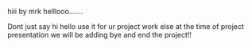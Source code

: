 
hiii by mrk
helllooo.......

Dont just say hi hello use it for ur project work else at the time of project presentation we will be adding bye and end the project!!
